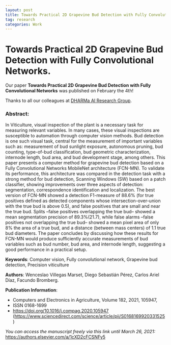 ```yaml
---
layout: post
title: Towards Practical 2D Grapevine Bud Detection with Fully Convolutional Networks
tag: research
categories: Work
---
```


# Towards Practical 2D Grapevine Bud Detection with Fully Convolutional Networks.

Our paper **Towards Practical 2D Grapevine Bud Detection with Fully Convolutional Networks** was published on February the 4th!

Thanks to all our colleagues at [DHARMa AI Research Group](http://dharma.frm.utn.edu.ar/).

### Abstract:

 In Viticulture, visual inspection of the plant is a necessary task for measuring relevant variables. In many cases, these visual inspections are susceptible to automation through computer vision methods. Bud detection is one such visual task, central for the measurement of important variables such as: measurement of bud sunlight exposure, autonomous pruning, bud counting, type-of-bud classification, bud geometric characterization, internode length, bud area, and bud development stage, among others. This paper presents a computer method for grapevine bud detection based on a Fully Convolutional Networks MobileNet architecture (FCN-MN). To validate its performance, this architecture was compared in the detection task with a strong method for bud detection, Scanning Windows (SW) based on a patch classifier, showing improvements over three aspects of detection: segmentation, correspondence identification and localization. The best version of FCN-MN showed a detection F1-measure of 88.6% (for true positives defined as detected components whose intersection-over-union with the true bud is above 0.5), and false positives that are small and near the true bud. Splits –false positives overlapping the true bud– showed a mean segmentation precision of 89.3%(21.7), while false alarms –false positives not overlapping the true bud– showed a mean pixel area of only 8% the area of a true bud, and a distance (between mass centers) of 1.1 true bud diameters. The paper concludes by discussing how these results for FCN-MN would produce sufficiently accurate measurements of bud variables such as bud number, bud area, and internode length, suggesting a good performance in a practical setup.

**Keywords**: Computer vision, Fully convolutional network, Grapevine bud detection, Precision viticulture

**Authors**: Wenceslao Villegas Marset, Diego Sebastián Pérez, Carlos Ariel Díaz, Facundo Bromberg.

**Publication Information**: 

* Computers and Electronics in Agriculture, Volume 182, 2021, 105947, 
* ISSN 0168-1699 
* https://doi.org/10.1016/j.compag.2020.105947 (https://www.sciencedirect.com/science/article/pii/S0168169920331525)


*You can access the manuscript freely via this link until March 26, 2021:* https://authors.elsevier.com/a/1cXD2cFCSNFy5

